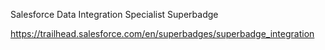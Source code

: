 Salesforce Data Integration Specialist Superbadge

https://trailhead.salesforce.com/en/superbadges/superbadge_integration
